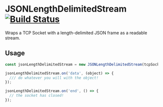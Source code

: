 # JSONLengthDelimitedStream [![Build Status](https://travis-ci.org/implausible/json-length-delimited-stream-node.svg?branch=master)](https://travis-ci.org/implausible/json-length-delimited-stream-node)
Wraps a TCP Socket with a length-delimited JSON frame as a readable stream.

## Usage
```javascript
const jsonLengthDelimitedStream = new JSONLengthDelimitedStream(tcpSocket, { frameLengthInBytes: 4 });

jsonLengthDelimitedStream.on('data', (object) => {
  /// do whatever you will with the object!
});

jsonLengthDelimitedStream.on('end', () => {
  // the socket has closed!
});
```
